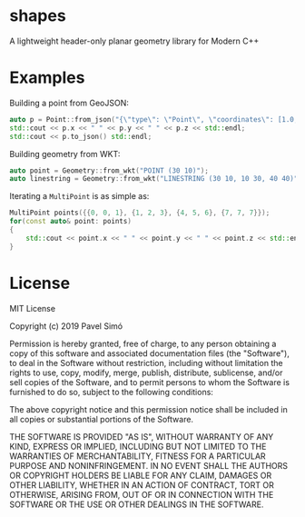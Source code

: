 # shapes
A lightweight header-only planar geometry library for Modern C++
 
# Examples

Building a point from GeoJSON:

```cpp
auto p = Point::from_json("{\"type\": \"Point\", \"coordinates\": [1.0, 2.0, 3.0]}");
std::cout << p.x << " " << p.y << " " << p.z << std::endl;
std::cout << p.to_json() std::endl; 
```

Building geometry from WKT:

```cpp
auto point = Geometry::from_wkt("POINT (30 10)");
auto linestring = Geometry::from_wkt("LINESTRING (30 10, 10 30, 40 40)");
```

Iterating a `MultiPoint` is as simple as:

```cpp
MultiPoint points({{0, 0, 1}, {1, 2, 3}, {4, 5, 6}, {7, 7, 7}});
for(const auto& point: points)
{
    std::cout << point.x << " " << point.y << " " << point.z << std::endl;
} 
```

# License

MIT License

Copyright (c) 2019 Pavel Simó

Permission is hereby granted, free of charge, to any person obtaining a copy
of this software and associated documentation files (the "Software"), to deal
in the Software without restriction, including without limitation the rights
to use, copy, modify, merge, publish, distribute, sublicense, and/or sell
copies of the Software, and to permit persons to whom the Software is
furnished to do so, subject to the following conditions:

The above copyright notice and this permission notice shall be included in all
copies or substantial portions of the Software.

THE SOFTWARE IS PROVIDED "AS IS", WITHOUT WARRANTY OF ANY KIND, EXPRESS OR
IMPLIED, INCLUDING BUT NOT LIMITED TO THE WARRANTIES OF MERCHANTABILITY,
FITNESS FOR A PARTICULAR PURPOSE AND NONINFRINGEMENT. IN NO EVENT SHALL THE
AUTHORS OR COPYRIGHT HOLDERS BE LIABLE FOR ANY CLAIM, DAMAGES OR OTHER
LIABILITY, WHETHER IN AN ACTION OF CONTRACT, TORT OR OTHERWISE, ARISING FROM,
OUT OF OR IN CONNECTION WITH THE SOFTWARE OR THE USE OR OTHER DEALINGS IN THE
SOFTWARE.